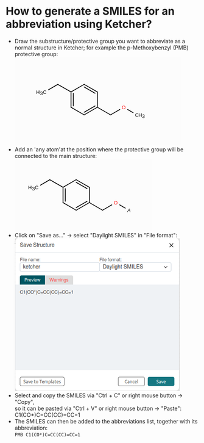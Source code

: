# How to generate a SMILES for an abbreviation using Ketcher?

- Draw the substructure/protective group you want to abbreviate as a normal structure in Ketcher; for example the p-Methoxybenzyl (PMB) protective group: </br>
    ![PMB_raw](./imgs/PMB_raw.png)
- Add an 'any atom'at the position where the protective group will be connected to the main structure: </br>
    ![PMB_any_atom](./imgs/PMB_any_atom.png)
- Click on "Save as..." → select "Daylight SMILES" in "File format": </br>
    ![Save_as](./imgs/Ketcher_Save_as_SMILES.png)
- Select and copy the SMILES via "Ctrl + C" or right mouse button → "Copy", </br> so it can be pasted via "Ctrl + V" or right mouse button → "Paste":</br>
C1(CO*)C=CC(CC)=CC=1
- The SMILES can then be added to the abbreviations list, together with its abbreviation: </br>
    ```PMB C1(CO*)C=CC(CC)=CC=1```